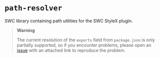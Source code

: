 # `path-resolver`

SWC library containing path utilities for the SWC StyleX plugin.

> **Warning**
>
> The current resolution of the `exports` field from `package.json` is only partially supported, so if you encounter problems, please open an [issue](https://github.com/Dwlad90/stylex-swc-plugin/issues/new) with an attached link to reproduce the problem.

